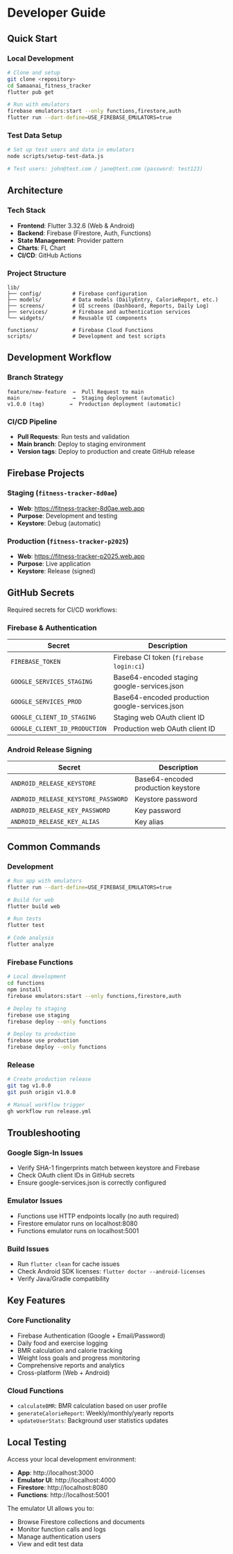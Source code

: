 # Developer Guide

## Quick Start

### Local Development
```bash
# Clone and setup
git clone <repository>
cd Samaanai_fitness_tracker
flutter pub get

# Run with emulators
firebase emulators:start --only functions,firestore,auth
flutter run --dart-define=USE_FIREBASE_EMULATORS=true
```

### Test Data Setup
```bash
# Set up test users and data in emulators
node scripts/setup-test-data.js

# Test users: john@test.com / jane@test.com (password: test123)
```

## Architecture

### Tech Stack
- **Frontend**: Flutter 3.32.6 (Web & Android)
- **Backend**: Firebase (Firestore, Auth, Functions)
- **State Management**: Provider pattern
- **Charts**: FL Chart
- **CI/CD**: GitHub Actions

### Project Structure
```
lib/
├── config/          # Firebase configuration
├── models/          # Data models (DailyEntry, CalorieReport, etc.)
├── screens/         # UI screens (Dashboard, Reports, Daily Log)
├── services/        # Firebase and authentication services
└── widgets/         # Reusable UI components

functions/           # Firebase Cloud Functions
scripts/             # Development and test scripts
```

## Development Workflow

### Branch Strategy
```
feature/new-feature  →  Pull Request to main
main                 →  Staging deployment (automatic)
v1.0.0 (tag)        →  Production deployment (automatic)
```

### CI/CD Pipeline
- **Pull Requests**: Run tests and validation
- **Main branch**: Deploy to staging environment
- **Version tags**: Deploy to production and create GitHub release

## Firebase Projects

### Staging (`fitness-tracker-8d0ae`)
- **Web**: https://fitness-tracker-8d0ae.web.app
- **Purpose**: Development and testing
- **Keystore**: Debug (automatic)

### Production (`fitness-tracker-p2025`)
- **Web**: https://fitness-tracker-p2025.web.app
- **Purpose**: Live application
- **Keystore**: Release (signed)

## GitHub Secrets

Required secrets for CI/CD workflows:

### Firebase & Authentication
| Secret | Description |
|--------|-------------|
| `FIREBASE_TOKEN` | Firebase CI token (`firebase login:ci`) |
| `GOOGLE_SERVICES_STAGING` | Base64-encoded staging google-services.json |
| `GOOGLE_SERVICES_PROD` | Base64-encoded production google-services.json |
| `GOOGLE_CLIENT_ID_STAGING` | Staging web OAuth client ID |
| `GOOGLE_CLIENT_ID_PRODUCTION` | Production web OAuth client ID |

### Android Release Signing
| Secret | Description |
|--------|-------------|
| `ANDROID_RELEASE_KEYSTORE` | Base64-encoded production keystore |
| `ANDROID_RELEASE_KEYSTORE_PASSWORD` | Keystore password |
| `ANDROID_RELEASE_KEY_PASSWORD` | Key password |
| `ANDROID_RELEASE_KEY_ALIAS` | Key alias |

## Common Commands

### Development
```bash
# Run app with emulators
flutter run --dart-define=USE_FIREBASE_EMULATORS=true

# Build for web
flutter build web

# Run tests
flutter test

# Code analysis
flutter analyze
```

### Firebase Functions
```bash
# Local development
cd functions
npm install
firebase emulators:start --only functions,firestore,auth

# Deploy to staging
firebase use staging
firebase deploy --only functions

# Deploy to production
firebase use production
firebase deploy --only functions
```

### Release
```bash
# Create production release
git tag v1.0.0
git push origin v1.0.0

# Manual workflow trigger
gh workflow run release.yml
```

## Troubleshooting

### Google Sign-In Issues
- Verify SHA-1 fingerprints match between keystore and Firebase
- Check OAuth client IDs in GitHub secrets
- Ensure google-services.json is correctly configured

### Emulator Issues
- Functions use HTTP endpoints locally (no auth required)
- Firestore emulator runs on localhost:8080
- Functions emulator runs on localhost:5001

### Build Issues
- Run `flutter clean` for cache issues
- Check Android SDK licenses: `flutter doctor --android-licenses`
- Verify Java/Gradle compatibility

## Key Features

### Core Functionality
- Firebase Authentication (Google + Email/Password)
- Daily food and exercise logging
- BMR calculation and calorie tracking
- Weight loss goals and progress monitoring
- Comprehensive reports and analytics
- Cross-platform (Web + Android)

### Cloud Functions
- `calculateBMR`: BMR calculation based on user profile
- `generateCalorieReport`: Weekly/monthly/yearly reports
- `updateUserStats`: Background user statistics updates

## Local Testing

Access your local development environment:
- **App**: http://localhost:3000
- **Emulator UI**: http://localhost:4000
- **Firestore**: http://localhost:8080
- **Functions**: http://localhost:5001

The emulator UI allows you to:
- Browse Firestore collections and documents
- Monitor function calls and logs
- Manage authentication users
- View and edit test data